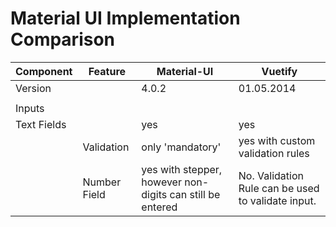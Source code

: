 # Material UI Implementation Comparison

| Component   | Feature      | Material-UI                                               | Vuetify                                            |
|-------------|--------------|-----------------------------------------------------------|----------------------------------------------------|
| Version     |              | 4.0.2                                                     | 01.05.2014                                         |
|             |              |                                                           |                                                    |
| Inputs      |              |                                                           |                                                    |
| Text Fields |              | yes                                                       | yes                                                |
|             | Validation   | only 'mandatory'                                          | yes with custom validation rules                   |
|             | Number Field | yes with stepper, however non-digits can still be entered | No. Validation Rule can be used to validate input. |